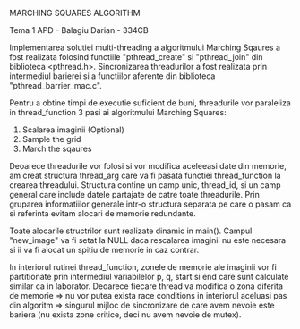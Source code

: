 MARCHING SQUARES ALGORITHM

Tema 1 APD - Balagiu Darian - 334CB

Implementarea solutiei multi-threading a algoritmului Marching Sqaures a fost realizata folosind functiile "pthread_create" si "pthread_join" din biblioteca <pthread.h>. Sincronizarea threadurilor a fost realizata prin intermediul barierei si a functiilor aferente din biblioteca "pthread_barrier_mac.c".

Pentru a obtine timpi de executie suficient de buni, threadurile vor paraleliza in thread_function 3 pasi ai algoritmului Marching Squares: 
1. Scalarea imaginii (Optional)
2. Sample the grid
3. March the sqaures

Deoarece threadurile vor folosi si vor modifica aceleeasi date din memorie, am creat structura thread_arg care va fi pasata functiei thread_function la crearea threadului. Structura contine un camp unic, thread_id, si un camp general care include datele partajate de catre toate threadurile. Prin gruparea informatiilor generale intr-o structura separata pe care o pasam ca si referinta evitam alocari de memorie redundante.

Toate alocarile structrilor sunt realizate dinamic in main().
Campul "new_image" va fi setat la NULL daca rescalarea imaginii nu este necesara si ii va fi alocat un spitiu de memorie in caz contrar.

In interiorul rutinei thread_function, zonele de memorie ale imaginii vor fi partitionate prin intermediul variabilelor p, q, start si end care sunt calculate similar ca in laborator. Deoarece fiecare thread va modifica o zona diferita de memorie => nu vor putea exista race conditions in interiorul aceluasi pas din algoritm => singurul mijloc de sincronizare de care avem nevoie este bariera (nu exista zone critice, deci nu avem nevoie de mutex).



